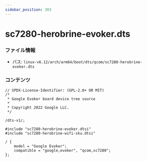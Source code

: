 ```yaml
---
sidebar_position: 303
---
```

# sc7280-herobrine-evoker.dts

### ファイル情報

- パス: `linux-v6.12/arch/arm64/boot/dts/qcom/sc7280-herobrine-evoker.dts`

### コンテンツ

```dts
// SPDX-License-Identifier: (GPL-2.0+ OR MIT)
/*
 * Google Evoker board device tree source
 *
 * Copyright 2022 Google LLC.
 */

/dts-v1/;

#include "sc7280-herobrine-evoker.dtsi"
#include "sc7280-herobrine-wifi-sku.dtsi"

/ {
	model = "Google Evoker";
	compatible = "google,evoker", "qcom,sc7280";
};

```
